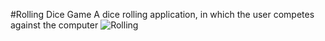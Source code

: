 #Rolling Dice Game
A dice rolling application, in which the user competes against the computer
![Rolling](https://github.com/flesten-ali/Rolling-Dice-Game-Python-/assets/126335000/03ad4dcb-e9e1-44ac-afd3-33827381ac15)
